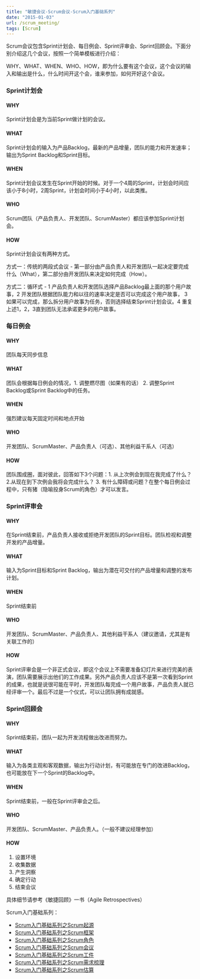 ```yaml
---
title: "敏捷会议-Scrum会议-Scrum入门基础系列"
date: "2015-01-03"
url: /scrum_meeting/
tags: [Scrum]
---
```


Scrum会议包含Sprint计划会、每日例会、Sprint评审会、Sprint回顾会。下面分别介绍这几个会议，按照一个简单模板进行介绍：

WHY、WHAT、WHEN、WHO、HOW，即为什么要有这个会议，这个会议的输入和输出是什么，什么时间开这个会，谁来参加，如何开好这个会议。

### Sprint计划会

#### WHY

Sprint计划会是为当前Sprint做计划的会议。

#### WHAT

Sprint计划会的输入为产品Backlog，最新的产品增量，团队的能力和开发速率；输出为Sprint Backlog和Sprint目标。

#### WHEN

Sprint计划会议发生在Sprint开始的时候。对于一个4周的Sprint，计划会时间应该小于8小时，2周Sprint，计划会时间小于4小时，以此类推。

#### WHO

Scrum团队（产品负责人、开发团队、ScrumMaster）都应该参加Sprint计划会。

#### HOW

Sprint计划会议有两种方式。

方式一：传统的两段式会议 - 第一部分由产品负责人和开发团队一起决定要完成什么（What），第二部分由开发团队来决定如何完成（How）。

方式二：循环式 - 1 产品负责人和开发团队选择产品Backlog最上面的那个用户故事，2 开发团队根据团队能力和以往的速率决定是否可以完成这个用户故事， 3 如果可以完成，那么拆分用户故事为任务，否则选择结束Sprint计划会议。4 重复上述1，2，3直到团队无法承诺更多的用户故事。

### 每日例会

#### WHY

团队每天同步信息

#### WHAT

团队会根据每日例会的情况，1. 调整燃尽图（如果有的话） 2. 调整Sprint Backlog或Sprint Backlog中的任务。

#### WHEN

强烈建议每天固定时间和地点开始

#### WHO

开发团队、ScrumMaster、产品负责人（可选）、其他利益干系人（可选）

#### HOW

团队围成圈，面对彼此，回答如下3个问题：1. 从上次例会到现在我完成了什么？ 2.从现在到下次例会我将会完成什么？ 3. 有什么障碍或问题？在整个每日例会过程中，只有猪（隐喻投身Scrum的角色）才可以发言。

### Sprint评审会

#### WHY

在Sprint结束前，产品负责人接收或拒绝开发团队的Sprint目标。团队检视和调整开发的产品增量。

#### WHAT

输入为Sprint目标和Sprint Backlog，输出为潜在可交付的产品增量和调整的发布计划。

#### WHEN

Sprint结束前

#### WHO

开发团队、ScrumMaster、产品负责人、其他利益干系人（建议邀请，尤其是有关联工作的）

#### HOW

Sprint评审会是一个非正式会议，即这个会议上不需要准备幻灯片来进行完美的表演，团队需要展示出他们的工作成果。另外产品负责人应该不是第一次看到Sprint的成果，也就是说很可能在平时，开发团队每完成一个用户故事，产品负责人就已经评审一个。最后不过是一个仪式，可以让团队拥有成就感。

### Sprint回顾会

#### WHY

Sprint结束前，团队一起为开发流程做出改进而努力。

#### WHAT

输入为各类主观和客观数据，输出为行动计划，有可能放在专门的改进Backlog，也可能放在下一个Sprint的Backlog中。

#### WHEN

Sprint结束前，一般在Sprint评审会之后。

#### WHO

开发团队、ScrumMaster、产品负责人。（一般不建议经理参加）

#### HOW

1. 设置环境 
2. 收集数据 
3. 产生洞察 
4. 确定行动 
5. 结束会议 

具体细节请参考《敏捷回顾》一书（Agile Retrospectives）

Scrum入门基础系列：

- [Scrum入门基础系列之Scrum起源](/scrum_history/)
- [Scrum入门基础系列之Scrum框架](/scrum_framework/)
- [Scrum入门基础系列之Scrum角色](/scrum_role/)
- [Scrum入门基础系列之Scrum会议](/scrum_meeting/)
- [Scrum入门基础系列之Scrum工件](/scrum_foundation_artifact/)
- [Scrum入门基础系列之Scrum需求梳理](/scrum_product_backlog_refinement/)
- [Scrum入门基础系列之Scrum估算](/estimation_in_scrum/)
